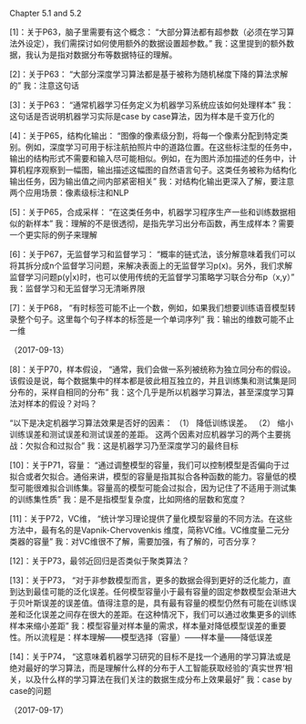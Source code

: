 
Chapter 5.1 and 5.2

[1]：关于P63，脑子里需要有这个概念：
“大部分算法都有超参数（必须在学习算法外设定），我们需探讨如何使用额外的数据设置超参数。”
我：这里提到的额外数据，我认为是指对数据分布等数据特征的理解。

[2]：关于P63：
“大部分深度学习算法都是基于被称为随机梯度下降的算法求解的”
我：注意这句话

[3]：关于P63：
“通常机器学习任务定义为机器学习系统应该如何处理样本”
我：这句话是否说明机器学习实际是case by case算法，因为样本是千变万化的

[4]：关于P65，结构化输出：
“图像的像素级分割，将每一个像素分配到特定类别。例如，深度学习可用于标注航拍照片中的道路位置。在这些标注型的任务中，输出的结构形式不需要和输入尽可能相似。例如，在为图片添加描述的任务中，计算机程序观察到一幅图，输出描述这幅图的自然语言句子。这类任务被称为结构化输出任务，因为输出值之间内部紧密相关”
我：对结构化输出更深入了解，要注意两个应用场景：像素级标注和NLP

[5]：关于P65，合成采样：
“在这类任务中，机器学习程序生产一些和训练数据相似的新样本”
我：理解的不是很透彻，是指先学习出分布函数，再生成样本？需要一个更实际的例子来理解

[6]：关于P67，无监督学习和监督学习：
“概率的链式法，该分解意味着我们可以将其拆分成n个监督学习问题，来解决表面上的无监督学习p(x)。另外，我们求解监督学习问题p(y|x)时，也可以使用传统的无监督学习策略学习联合分布p（x,y）”
我：监督学习和无监督学习无清晰界限

[7]：关于P68，
“有时标签可能不止一个数，例如，如果我们想要训练语音模型转录整个句子。这里每个句子样本的标签是一个单词序列”
我：输出的维数可能不止一维

（2017-09-13）

[8]：关于P70，样本假设，
“通常，我们会做一系列被统称为独立同分布的假设。该假设是说，每个数据集中的样本都是彼此相互独立的，并且训练集和测试集是同分布的，采样自相同的分布”
我：这个几乎是所以机器学习算法，甚至深度学习算法对样本的假设？对吗？

[9]: 关于P71,
“以下是决定机器学习算法效果是否好的因素：
（1）	降低训练误差。
（2）	缩小训练误差和测试误差和测试误差的差距。
这两个因素对应机器学习的两个主要挑战：欠拟合和过拟合”
我：这是机器学习乃至深度学习的最终目标

[10]：关于P71，容量：
“通过调整模型的容量，我们可以控制模型是否偏向于过拟合或者欠拟合。通俗来讲，模型的容量是指其拟合各种函数的能力。容量低的模型可能很难拟合训练集。容量高的模型可能会过拟合，因为记住了不适用于测试集的训练集性质”
我：是不是指模型复杂度，比如网络的层数和宽度？

[11]：关于P72，VC维，
“统计学习理论提供了量化模型容量的不同方法。在这些方法中，最有名的是Vapnik-Chervovenkis 维度，简称VC维。VC维度量二元分类器的容量”
我：对VC维很不了解，需要加强，有了解的，可否分享？

[12]：关于P73，最邻近回归是否类似于聚类算法？

[13]：关于P73，
“对于非参数模型而言，更多的数据会得到更好的泛化能力，直到达到最佳可能的泛化误差。任何模型容量小于最有容量的固定参数模型会渐进大于贝叶斯误差的误差值。值得注意的是，具有最有容量的模型仍然有可能在训练误差和泛化误差之间存在很大的差距。在这种情况下，我们可以通过收集更多的训练样本来缩小差距”
我：模型容量对样本量的需求，样本量对降低模型误差的重要性。所以流程是：样本理解——模型选择（容量）——样本量——降低误差

[14]：关于P74，
“这意味着机器学习研究的目标不是找一个通用的学习算法或是绝对最好的学习算法，而是理解什么样的分布于人工智能获取经验的‘真实世界’相关，以及什么样的学习算法在我们关注的数据生成分布上效果最好”
我：case by case的问题

（2017-09-17）
